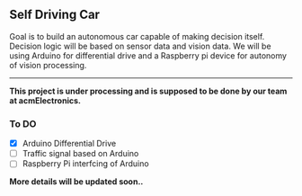 ## Self Driving Car

Goal is to build an autonomous car capable of making decision itself. Decision logic will be based on sensor data and vision data. We will be using Arduino for differential drive and a Raspberry pi device for autonomy of vision processing.

---

**This project is under processing and is supposed to be done by our team at acmElectronics.**

### To DO
- [x] Arduino Differential Drive
- [ ] Traffic signal based on Arduino
- [ ] Raspberry Pi interfcing of Arduino

**More details will be updated soon..**
